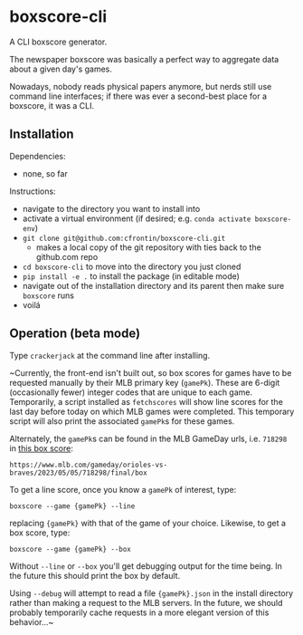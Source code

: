 # boxscore-cli

A CLI boxscore generator.

The newspaper boxscore was basically a perfect way to aggregate data about a given day's games.

Nowadays, nobody reads physical papers anymore, but nerds still use command line interfaces; if there was ever a second-best place for a boxscore, it was a CLI.

## Installation

Dependencies:

  - none, so far

Instructions:

  - navigate to the directory you want to install into
  - activate a virtual environment (if desired; e.g. `conda activate boxscore-env`)
  - `git clone git@github.com:cfrontin/boxscore-cli.git`
    - makes a local copy of the git repository with ties back to the github.com repo
  - `cd boxscore-cli` to move into the directory you just cloned
  - `pip install -e .` to install the package (in editable mode)
  - navigate out of the installation directory and its parent then make sure `boxscore` runs
  - voilá

## Operation (beta mode)

Type `crackerjack` at the command line after installing.

~Currently, the front-end isn't built out, so box scores for games have to be requested manually by their MLB primary key (`gamePk`).
These are 6-digit (occasionally fewer) integer codes that are unique to each game.
Temporarily, a script installed as `fetchscores` will show line scores for the last day before today on which MLB games were completed.
This temporary script will also print the associated `gamePk`s for these games.

Alternately, the `gamePk`s can be found in the MLB GameDay urls, i.e. `718298` in [this box score](https://www.mlb.com/gameday/orioles-vs-braves/2023/05/05/718298/final/box):
```
https://www.mlb.com/gameday/orioles-vs-braves/2023/05/05/718298/final/box
```

To get a line score, once you know a `gamePk` of interest, type:
```
boxscore --game {gamePk} --line
```
replacing `{gamePk}` with that of the game of your choice.
Likewise, to get a box score, type:
```
boxscore --game {gamePk} --box
```

Without `--line` or `--box` you'll get debugging output for the time being.
In the future this should print the box by default.

Using `--debug` will attempt to read a file `{gamePk}.json` in the install directory rather than making a request to the MLB servers.
In the future, we should probably temporarily cache requests in a more elegant version of this behavior...~
